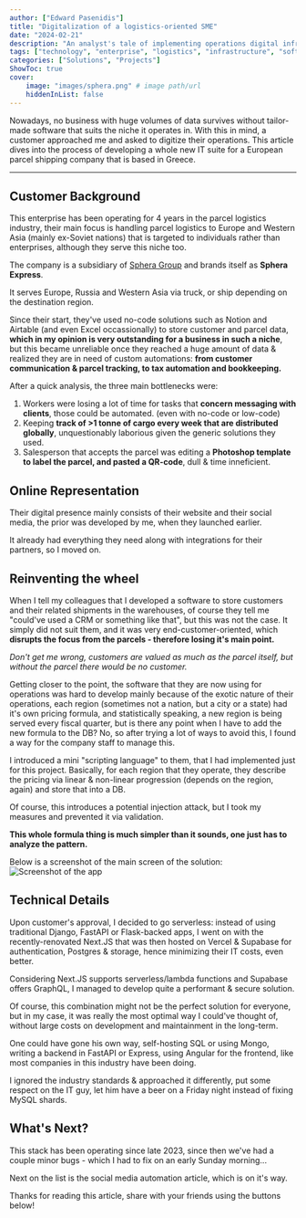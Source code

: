 ```yaml
---
author: ["Edward Pasenidis"]
title: "Digitalization of a logistics-oriented SME"
date: "2024-02-21"
description: "An analyst's tale of implementing operations digital infrastructure for a European logistics company."
tags: ["technology", "enterprise", "logistics", "infrastructure", "software"]
categories: ["Solutions", "Projects"]
ShowToc: true
cover:
    image: "images/sphera.png" # image path/url
    hiddenInList: false
---
```


Nowadays, no business with huge volumes of data survives without tailor-made
software that suits the niche it operates in. With this in mind, a customer
approached me and asked to digitize their operations. This article dives into
the process of developing a whole new IT suite for a European parcel shipping
company that is based in Greece.

<!--more-->

---

## Customer Background

This enterprise has been operating for 4 years in the parcel logistics industry,
their main focus is handling parcel logistics to Europe and Western Asia (mainly
ex-Soviet nations) that is targeted to individuals rather than enterprises,
although they serve this niche too.

The company is a subsidiary of [Sphera Group](https://sphera.express) and brands
itself as **Sphera Express**.

It serves Europe, Russia and Western Asia via truck, or ship depending on the
destination region.

Since their start, they've used no-code solutions such as Notion and Airtable
(and even Excel occassionally) to store customer and parcel data, **which in my
opinion is very outstanding for a business in such a niche**, but this became
unreliable once they reached a huge amount of data & realized they are in need
of custom automations: **from customer communication & parcel tracking, to tax
automation and bookkeeping.**

After a quick analysis, the three main bottlenecks were:

1. Workers were losing a lot of time for tasks that **concern messaging with
   clients**, those could be automated. (even with no-code or low-code)
2. Keeping **track of >1 tonne of cargo every week that are distributed
   globally**, unquestionably laborious given the generic solutions they used.
3. Salesperson that accepts the parcel was editing a **Photoshop template to
   label the parcel, and pasted a QR-code**, dull & time inneficient.

## Online Representation

Their digital presence mainly consists of their website and their social media,
the prior was developed by me, when they launched earlier.

It already had everything they need along with integrations for their partners,
so I moved on.

## Reinventing the wheel

When I tell my colleagues that I developed a software to store customers and
their related shipments in the warehouses, of course they tell me "could've used
a CRM or something like that", but this was not the case. It simply did not suit
them, and it was very end-customer-oriented, which **disrupts the focus from the
parcels - therefore losing it's main point.**

_Don't get me wrong, customers are valued as much as the parcel itself, but
without the parcel there would be no customer._

Getting closer to the point, the software that they are now using for operations
was hard to develop mainly because of the exotic nature of their operations,
each region (sometimes not a nation, but a city or a state) had it's own pricing
formula, and statistically speaking, a new region is being served every fiscal
quarter, but is there any point when I have to add the new formula to the DB?
No, so after trying a lot of ways to avoid this, I found a way for the company
staff to manage this.

I introduced a mini "scripting language" to them, that I had implemented just
for this project. Basically, for each region that they operate, they describe
the pricing via linear & non-linear progression (depends on the region, again)
and store that into a DB.

Of course, this introduces a potential injection attack, but I took my measures
and prevented it via validation.

**This whole formula thing is much simpler than it sounds, one just has to
analyze the pattern.**

Below is a screenshot of the main screen of the solution:
![Screenshot of the app](/images/sphera.png)

## Technical Details

Upon customer's approval, I decided to go serverless: instead of using
traditional Django, FastAPI or Flask-backed apps, I went on with the
recently-renovated Next.JS that was then hosted on Vercel & Supabase for
authentication, Postgres & storage, hence minimizing their IT costs, even
better.

Considering Next.JS supports serverless/lambda functions and Supabase offers
GraphQL, I managed to develop quite a performant & secure solution.

Of course, this combination might not be the perfect solution for everyone, but
in my case, it was really the most optimal way I could've thought of, without
large costs on development and maintainment in the long-term.

One could have gone his own way, self-hosting SQL or using Mongo, writing a
backend in FastAPI or Express, using Angular for the frontend, like most
companies in this industry have been doing.

I ignored the industry standards & approached it differently, put some respect
on the IT guy, let him have a beer on a Friday night instead of fixing MySQL
shards.

## What's Next?

This stack has been operating since late 2023, since then we've had a couple minor bugs - which I had to fix on an early Sunday morning...

Next on the list is the social media automation article, which is on it's way.

Thanks for reading this article, share with your friends using the buttons below!
